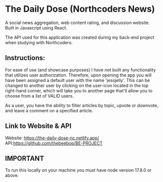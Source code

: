 # The Daily Dose (Northcoders News) 
A social news aggregation, web content rating, 
and discussion website. Built in Javascript using React.

The API used for this application was created during my back-end project when studying with Northcoders:

## Instructions:
For ease of use (and showcase purposes) I have not built any functionality that utilizes user authorization. 
Therefore, upon opening the app you will have been assigned a default user with the name 'jessjelly'. This can be changed to another user by clicking on the user-icon located in the top right-hand corner, which will take you to another page that'll allow you to choose from a list of VALID users. 

As a user, you have the ability to filter articles by topic, upvote or downvote, and leave a comment on a specified article.

## Link to Website & API
Website: https://the-daily-dose-nc.netlify.app/            API:https://github.com/thebeebop/BE-PROJECT

## IMPORTANT
To run this locally on your machine you must have node version 17.8.0 or above. 







